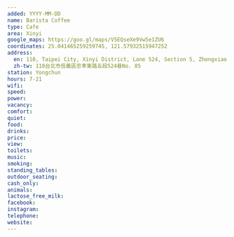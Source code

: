 ```yaml
---
added: YYYY-MM-DD
name: Barista Coffee
type: Cafe
area: Xinyi
google_maps: https://goo.gl/maps/V5EQseXe9Vw5e1ZU6
coordinates: 25.041465259259745, 121.57932515947252
address:
  en: 110, Taipei City, Xinyi District, Lane 524, Section 5, Zhongxiao East Road, No. 85
  zh-tw: 110台北市信義區忠孝東路五段524巷No. 85
station: Yongchun
hours: 7-21
wifi: 
speed: 
power: 
vacancy: 
comfort: 
quiet: 
food: 
drinks: 
price: 
view: 
toilets: 
music: 
smoking: 
standing_tables: 
outdoor_seating: 
cash_only: 
animals: 
lactose_free_milk: 
facebook: 
instagram: 
telephone: 
website: 
---
```

